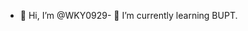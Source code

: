 - 👋 Hi, I’m @WKY0929- 🌱 I’m currently learning BUPT.

<!---
WKY0929/WKY0929 is a ✨ special ✨ repository because its `README.md` (this file) appears on your GitHub profile.
You can click the Preview link to take a look at your changes.
--->
